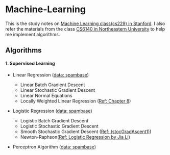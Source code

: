 # Machine-Learning

This is the study notes on [Machine Learning class(cs229) in Stanford](http://cs229.stanford.edu/). I also refer the materials from the class [CS6140 in Northeastern University](http://www.ccs.neu.edu/home/vip/teach/MLcourse/) to help me implement algorithms.

## Algorithms

#### 1. Supervised Learning
* Linear Regression ([data: spambase](http://archive.ics.uci.edu/ml/datasets/Spambase))
	- Linear Batch Gradient Descent
	- Linear Stochastic Gradient Descent
	- Linear Normal Equations
	- Locally Weighted Linear Regression ([Ref: <Machine Learning in Action> Chapter 8](http://www.manning.com/pharrington/))

* Logistic Regression ([data: spambase](http://archive.ics.uci.edu/ml/datasets/Spambase))
	- Logistic Batch Gradient Descent
	- Logistic Stochastic Gradient Descent
    - Smooth Stochastic Gradient Descent ([Ref: <Machine Learning in Action>(stocGradAscent1)](https://github.com/pbharrin/machinelearninginaction/blob/master/Ch05/logRegres.py))
    - Newton-Raphson([Ref: Logistic Regression by Jia Li](http://sites.stat.psu.edu/~jiali/course/stat597e/notes2/logit.pdf))

* Perceptron Algorithm ([data: spambase](http://archive.ics.uci.edu/ml/datasets/Spambase))

